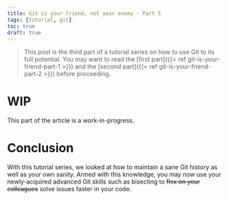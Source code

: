 ```yaml
---
title: Git is your friend, not your enemy - Part 3
tags: [tutorial, git]
toc: true
draft: true
---
```


> This post is the third part of a tutorial series on how to use Git to its full potential. You may want to read the
> [first part]({{< ref git-is-your-friend-part-1 >}}) and the
> [second part]({{< ref git-is-your-friend-part-2 >}}) before proceeding.

# WIP

This part of the article is a work-in-progress.

# Conclusion

With this tutorial series, we looked at how to maintain a sane Git history as well as your own sanity. Armed with this
knowledge, you may now use your newly-acquired advanced Git skills such as bisecting to ~~flex on your colleagues~~ solve
issues faster in your code.
